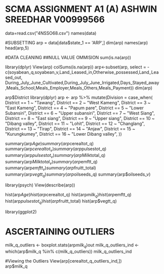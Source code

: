 # SCMA ASSIGNMENT A1 (A) ASHWIN SREEDHAR V00999566

data=read.csv("4NSSO68.csv")
names(data)

#SUBSETTING
arp = data[data$state_1 == 'ARP',]
dim(arp)
names(arp)
head(arp,5)

#DATA CLEANING
##NULL VALUE OMMISION
sum(is.na(arp))

library(dplyr)
View(arp)
colSums(is.na(arp))
arp<-subset(arp, select = -c(soyabean_q,soyabean_v,Land_Leased_in,Otherwise_possessed,Land_Leased_out, During_July_June_Cultivated,During_July_June_Irrigated,Days_Stayed_away,Meals_School,Meals_Employer,Meals_Others,Meals_Payment))
dim(arp)

arp$District
library(dplyr)
arp <- arp %>%
  mutate(Division = case_when(
    District == 1 ~ "Tawang",
    District == 2 ~ "West Kameng",
    District == 3 ~ "East Kameng",
    District == 4 ~ "Papum pare",
    District == 5 ~ "Lower Subansiri",
    District == 6 ~ "Upper subansiri",
    District == 7 ~ "West Siang",
    District == 8 ~ "East siang",
    District == 9 ~ "Upper siang",
    District == 10 ~ "Dibang valley",
    District == 11 ~ "Lohit",
    District == 12 ~ "Changlang",
    District == 13 ~ "Tirap",
    District == 14 ~ "Anjaw",
    District == 15 ~ "Kurungkumey",
    District == 16 ~ "Lower Dibang valley",
   ))


summary(arp$Age)
summary(arp$cerealtot_q)
summary(arp$cerealtot_v)
summary(arp$pulsestot_q)
summary(arp$pulsestot_v)
summary(arp$Milktotal_q)
summary(arp$Milktotal_v)
summary(arp$emftt_q)
summary(arp$emftt_v)
summary(arp$fruitt_total)
summary(arp$vegtt_q)
summary(arp$oilseeds_q)
summary(arp$oilseeds_v)

library(psych)
View(describe(arp))


hist(arp$Age)
hist(arp$cerealtot_q)
hist(arp$milk_q)
hist(arp$emftt_q)
hist(arp$pulsestot_q)
hist(arp$fruitt_total)
hist(arp$vegtt_q)

library(ggplot2)
# ASCERTAINING OUTLIERS
milk_q_outliers <- boxplot.stats(arp$milk_q)$out
milk_q_outliers_ind <- which(arp$milk_q %in% c(milk_q_outliers))
milk_q_outliers_ind

#Viewing the Outliers
View(arp[cerealtot_q_outliers_ind,])                                    
arp$milk_q

